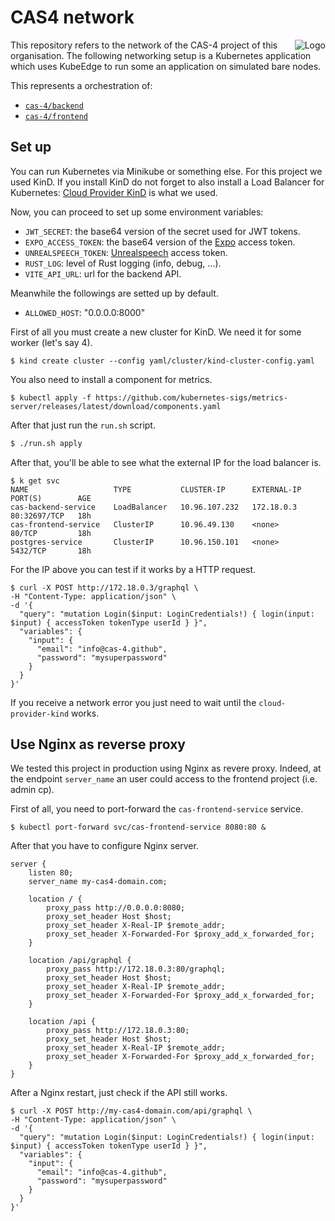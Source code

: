 # CAS4 network

<img src="https://avatars.githubusercontent.com/u/175958109?s=100&v=4" alt="Logo" align="right"/>

This repository refers to the network of the CAS-4 project of this organisation.
The following networking setup is a Kubernetes application which uses KubeEdge
to run some an application on simulated bare nodes.

This represents a orchestration of:

- [`cas-4/backend`](https://github.com/cas-4/backend)
- [`cas-4/frontend`](https://github.com/cas-4/frontend)

## Set up

You can run Kubernetes via Minikube or something else. For this project we
used KinD. If you install KinD do not forget to also install a Load Balancer for
Kubernetes: [Cloud Provider
KinD](https://kind.sigs.k8s.io/docs/user/loadbalancer/) is what we used.

Now, you can proceed to set up some environment variables:

- `JWT_SECRET`: the base64 version of the secret used for JWT tokens.
- `EXPO_ACCESS_TOKEN`: the base64 version of the [Expo](https://expo.dev) access token.
- `UNREALSPEECH_TOKEN`: [Unrealspeech](https://unrealspeech.com/) access token.
- `RUST_LOG`: level of Rust logging (info, debug, ...).
- `VITE_API_URL`: url for the backend API.

Meanwhile the followings are setted up by default.

- `ALLOWED_HOST`: "0.0.0.0:8000"

First of all you must create a new cluster for KinD. We need it for some worker
(let's say 4).

```
$ kind create cluster --config yaml/cluster/kind-cluster-config.yaml
```

You also need to install a component for metrics.
```
$ kubectl apply -f https://github.com/kubernetes-sigs/metrics-server/releases/latest/download/components.yaml
```

After that just run the `run.sh` script.

```sh
$ ./run.sh apply
```

After that, you'll be able to see what the external IP for the load balancer is.

```
$ k get svc
NAME                   TYPE           CLUSTER-IP      EXTERNAL-IP   PORT(S)        AGE
cas-backend-service    LoadBalancer   10.96.107.232   172.18.0.3    80:32697/TCP   18h
cas-frontend-service   ClusterIP      10.96.49.130    <none>        80/TCP         18h
postgres-service       ClusterIP      10.96.150.101   <none>        5432/TCP       18h
```

For the IP above you can test if it works by a HTTP request.

```
$ curl -X POST http://172.18.0.3/graphql \
-H "Content-Type: application/json" \
-d '{
  "query": "mutation Login($input: LoginCredentials!) { login(input: $input) { accessToken tokenType userId } }",
  "variables": {
    "input": {
      "email": "info@cas-4.github",
      "password": "mysuperpassword"
    }
  }
}'
```

If you receive a network error you just need to wait until the
`cloud-provider-kind` works.

## Use Nginx as reverse proxy

We tested this project in production using Nginx as revere proxy. Indeed, at the
endpoint `server_name` an user could access to the frontend project (i.e. admin
cp).

First of all, you need to port-forward the `cas-frontend-service` service.

```
$ kubectl port-forward svc/cas-frontend-service 8080:80 &
```

After that you have to configure Nginx server.

```
server {
    listen 80;
    server_name my-cas4-domain.com;

    location / {
        proxy_pass http://0.0.0.0:8080;
        proxy_set_header Host $host;
        proxy_set_header X-Real-IP $remote_addr;
        proxy_set_header X-Forwarded-For $proxy_add_x_forwarded_for;
    }

    location /api/graphql {
        proxy_pass http://172.18.0.3:80/graphql;
        proxy_set_header Host $host;
        proxy_set_header X-Real-IP $remote_addr;
        proxy_set_header X-Forwarded-For $proxy_add_x_forwarded_for;
    }

    location /api {
        proxy_pass http://172.18.0.3:80;
        proxy_set_header Host $host;
        proxy_set_header X-Real-IP $remote_addr;
        proxy_set_header X-Forwarded-For $proxy_add_x_forwarded_for;
    }
}
```

After a Nginx restart, just check if the API still works.

```
$ curl -X POST http://my-cas4-domain.com/api/graphql \
-H "Content-Type: application/json" \
-d '{
  "query": "mutation Login($input: LoginCredentials!) { login(input: $input) { accessToken tokenType userId } }",
  "variables": {
    "input": {
      "email": "info@cas-4.github",
      "password": "mysuperpassword"
    }
  }
}'
```
